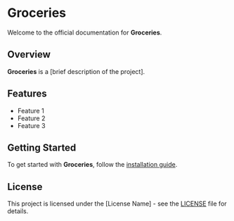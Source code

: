 # Groceries

Welcome to the official documentation for **Groceries**.

## Overview

**Groceries** is a [brief description of the project].

## Features

- Feature 1
- Feature 2
- Feature 3

## Getting Started

To get started with **Groceries**, follow the [installation guide](how_to_guides.md).

## License

This project is licensed under the [License Name] - see the [LICENSE](LICENSE.md) file for details.
